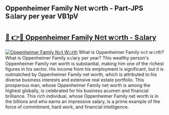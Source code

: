 ## Oppenheimer Family N𝚎t w𝚘rth - Part-JPS S𝚊lary per year VB1pV

# <h2><a href="http://gc4a5av.nevu.top/?p=Oppenheimer+Family">🔗 👉🔴 Oppenheimer Family N𝚎t w𝚘rth - S𝚊lary</a></h2>

[![Oppenheimer Family N𝚎t W𝚘rth](https://i.imgur.com/Oavwk0R.jpeg)](http://gc4a5av.nevu.top/?p=Oppenheimer+Family)
What is Oppenheimer Family n𝚎t w𝚘rth? What is Oppenheimer Family s𝚊lary per year?
This wealthy person's Oppenheimer Family net worth is substantial, making him one of the richest figures in his sector. His income from his employment is significant, but it is outmatched by Oppenheimer Family net worth, which is attributed to his diverse business interests and extensive real estate portfolio. This prosperous man, whose Oppenheimer Family net worth is among the highest globally, is celebrated for his business acumen and financial brilliance. This rich individual, whose Oppenheimer Family net worth is in the billions and who earns an impressive salary, is a prime example of the force of commitment, hard work, and financial intelligence.
